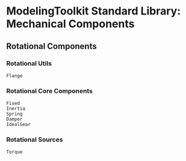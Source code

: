# ModelingToolkit Standard Library: Mechanical Components

## Rotational Components

### Rotational Utils

```@docs
Flange
```

### Rotational Core Components

```@docs
Fixed
Inertia
Spring
Damper
IdealGear
```

### Rotational Sources

```@docs
Torque
```